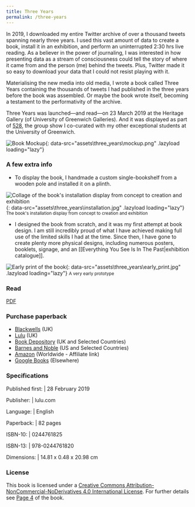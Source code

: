 ```yaml
---
title: Three Years
permalink: /three-years
---
```

In 2019, I downloaded my entire Twitter archive of over a thousand tweets spanning nearly three years. I used this vast amount of data to create a book, install it in an exhibition, and perform an uninterrupted 2:30 hrs live reading. As a believer in the power of journaling, I was interested in how presenting data as a stream of consciousness could tell the story of where it came from and the person (me) behind the tweets. Plus, Twitter made it so easy to download your data that I could not resist playing with it. 

Materialising the new media into old media, I wrote a book called Three Years containing the thousands of tweets I had published in the three years before the book was assembled. Or maybe the book wrote itself, becoming a testament to the performativity of the archive.

Three Years was launched—and read—on 23 March 2019 at the Heritage Gallery (of University of Greenwich Galleries). And it was displayed as part of [528](http://www.greenwichunigalleries.co.uk/fivetoeight/), the group show I co-curated with my other exceptional students at the University of Greenwich. 

![Book Mockup](){: data-src="assets\three_years\mockup.png" .lazyload loading="lazy"}

### A few extra info

* To display the book, I handmade a custom single-bookshelf from a wooden pole and installed it on a plinth.

![Collage of the book's installation display from concept to creation and exhibition](){: data-src="assets\three_years\installation.jpg" .lazyload loading="lazy"}
<small>The book's installation display from concept to creation and exhibition</small>

* I designed the book from scratch, and it was my first attempt at book design. I am still incredibly proud of what I have achieved making full use of the limited skills I had at the time. Since then, I have gone to create plenty more physical designs, including numerous posters, booklets, signage, and an [[Everything You See Is In The Past|exhibition catalogue]].

![Early print of the book](){: data-src="assets\three_years\early_print.jpg" .lazyload loading="lazy"}
<small>A very early prototype</small>

### Read 

[PDF](assets/three_years/Three_Years.pdf#view=FitV&pagemode=thumbs)

### Purchase paperback

* [Blackwells](https://blackwells.co.uk/bookshop/product/Three-Years-by-Imola-Francesco/9780244761820) (UK)
* [Lulu](https://www.lulu.com/en/gb/shop/francesco-imola/three-years/paperback/product-14q2wqw6.html?page=1&pageSize=4) (UK)
* [Book Depository](https://www.bookdepository.com/book/9780244761820) (UK and Selected Countries)
* [Barnes and Noble](https://www.barnesandnoble.com/w/three-years-francesco-imola/1131049662) (US and Selected Countries)
* [Amazon](https://amzn.to/34NvaSW) (Worldwide - Affiliate link)
* [Google Books](https://www.google.co.uk/books/edition/Three_Years/zxGKDwAAQBAJ) (Elsewhere)

### Specifications

Published first: | 28 February 2019 

Publisher: | lulu.com 

Language: | English

Paperback: | 82 pages

ISBN-10: | 0244761825

ISBN-13: | 978-0244761820

Dimensions: | 14.81 x 0.48 x 20.98 cm

### License

This book is licensed under a <a rel="license" href="http://creativecommons.org/licenses/by-nc-nd/4.0/">Creative Commons Attribution-NonCommercial-NoDerivatives 4.0 International License</a>. For further details see [Page 4](assets/three_years/Three_Years.pdf#view=FitV&pagemode=thumbs&page=4) of the book.